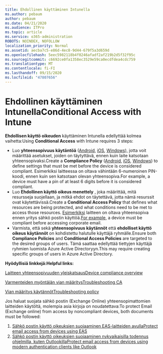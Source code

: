 ```yaml
---
title: Ehdollinen käyttäminen Intunella
ms.author: pebaum
author: pebaum
ms.date: 04/21/2020
ms.audience: ITPro
ms.topic: article
ms.service: o365-administration
ROBOTS: NOINDEX, NOFOLLOW
localization_priority: Normal
ms.assetid: aecba7c5-e86d-4ec8-9d44-679f5a3d659d
ms.openlocfilehash: 5eec5982118b4f0246afadf2af219b2d5f32f95c
ms.sourcegitcommit: c6692ce0fa1358ec3529e59ca0ecdfdea4cdc759
ms.translationtype: MT
ms.contentlocale: fi-FI
ms.lasthandoff: 09/15/2020
ms.locfileid: "47807656"
---
```

# <a name="conditional-access-with-intune"></a><span data-ttu-id="25f78-102">Ehdollinen käyttäminen Intunella</span><span class="sxs-lookup"><span data-stu-id="25f78-102">Conditional Access with Intune</span></span>

<span data-ttu-id="25f78-103">**Ehdollisen käyttö oikeuden** käyttäminen Intunella edellyttää kolmea vaihetta:</span><span class="sxs-lookup"><span data-stu-id="25f78-103">Using  **Conditional Access**  with Intune requires 3 steps:</span></span>

- <span data-ttu-id="25f78-104">Luo  **yhteensopivuus käytäntöä**  ([Android](https://docs.microsoft.com/intune/compliance-policy-create-android),  [iOS](https://docs.microsoft.com/intune/compliance-policy-create-ios),  [Windows](https://docs.microsoft.com//intune/compliance-policy-create-windows)), jotta voit määrittää asetukset, joiden on täytyttävä, ennen kuin laite katsotaan yhteensopivaksi.</span><span class="sxs-lookup"><span data-stu-id="25f78-104">Create a  **Compliance Policy**  ([Android](https://docs.microsoft.com/intune/compliance-policy-create-android),  [iOS](https://docs.microsoft.com/intune/compliance-policy-create-ios),  [Windows](https://docs.microsoft.com//intune/compliance-policy-create-windows)) to define settings that must be met before the device is considered compliant.</span></span> <span data-ttu-id="25f78-105">Esimerkiksi laitteessa on oltava vähintään 6-numeroinen PIN-koodi, ennen kuin sen katsotaan olevan yhteensopiva.</span><span class="sxs-lookup"><span data-stu-id="25f78-105">For example, a device must have a pin of at least 6 digits before it is considered compliant.</span></span>
- <span data-ttu-id="25f78-106">Luo **Ehdollinen käyttö oikeus menettely**  , joka määrittää, mitä resursseja suojellaan, ja mitkä ehdot on täytettävä, jotta nämä resurssit ovat käytettävissä.</span><span class="sxs-lookup"><span data-stu-id="25f78-106">Create a **Conditional Access Policy**  that defines what resources are being protected, and what conditions need to be met to access those resources.</span></span>  <span data-ttu-id="25f78-107">[Esimerkiksi](https://docs.microsoft.com/intune/tutorial-protect-email-on-unmanaged-devices#create-conditional-access-policies)  laitteen on oltava yhteensopiva ennen yritys sähkö postin käyttöä.</span><span class="sxs-lookup"><span data-stu-id="25f78-107">[For example,](https://docs.microsoft.com/intune/tutorial-protect-email-on-unmanaged-devices#create-conditional-access-policies)  a device must be compliant before accessing corporate email.</span></span>
- <span data-ttu-id="25f78-108">Varmista, että sekä **yhteensopivuus käytännöt**  että  **ehdolliset käyttö oikeus käytännöt**  on kohdistettu halutulle käyttäjä ryhmälle.</span><span class="sxs-lookup"><span data-stu-id="25f78-108">Ensure both **Compliance Policies**  and  **Conditional Access Policies**  are targeted to the desired groups of users.</span></span> <span data-ttu-id="25f78-109">Tämä saattaa edellyttää tiettyjen käyttäjä ryhmien luomista Azure Active Directoryyn.</span><span class="sxs-lookup"><span data-stu-id="25f78-109">This may require creating specific groups of users in Azure Active Directory.</span></span>

<span data-ttu-id="25f78-110">**Hyödyllisiä linkkejä:**</span><span class="sxs-lookup"><span data-stu-id="25f78-110">**Helpful links:**</span></span>

[<span data-ttu-id="25f78-111">Laitteen yhteensopivuuden yleiskatsaus</span><span class="sxs-lookup"><span data-stu-id="25f78-111">Device compliance overview</span></span>](https://docs.microsoft.com/intune/device-compliance-get-started)

[<span data-ttu-id="25f78-112">Varmenteiden myöntäjän vian määritys</span><span class="sxs-lookup"><span data-stu-id="25f78-112">Troubleshooting CA</span></span>](https://docs.microsoft.com/intune/troubleshoot-conditional-access)

[<span data-ttu-id="25f78-113">Vian määritys käytännöt</span><span class="sxs-lookup"><span data-stu-id="25f78-113">Troubleshooting policy</span></span>](https://docs.microsoft.com/intune/troubleshoot-policies-in-microsoft-intune)

<span data-ttu-id="25f78-114">Jos haluat suojata sähkö postin (Exchange Online) yhteensopimattomien laitteiden käytöltä, molempia asia kirjoja on noudatettava:</span><span class="sxs-lookup"><span data-stu-id="25f78-114">To protect Email (Exchange online) from access by noncompliant devices, both documents must be followed:</span></span>

1. [<span data-ttu-id="25f78-115">Sähkö postin käyttö oikeuksien suojaaminen EAS-laitteiden avulla</span><span class="sxs-lookup"><span data-stu-id="25f78-115">Protect email access from devices using EAS</span></span>](https://docs.microsoft.com/intune/tutorial-protect-email-on-unmanaged-devices)
2. [<span data-ttu-id="25f78-116">Sähkö postin käyttö oikeuksien suojaaminen nykyaikaisilla todennus ohjelmilla, kuten Outlookilla</span><span class="sxs-lookup"><span data-stu-id="25f78-116">Protect email access from devices using modern authentication clients like Outlook</span></span>](https://docs.microsoft.com/intune/tutorial-protect-email-on-enrolled-devices)